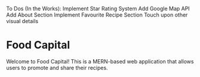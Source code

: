 To Dos (In the Works):
Implement Star Rating System
Add Google Map API
Add About Section
Implement Favourite Recipe Section
Touch upon other visual details

# Food Capital
Welcome to Food Capital! This is a MERN-based web application that allows users to promote and share their recipes.                

